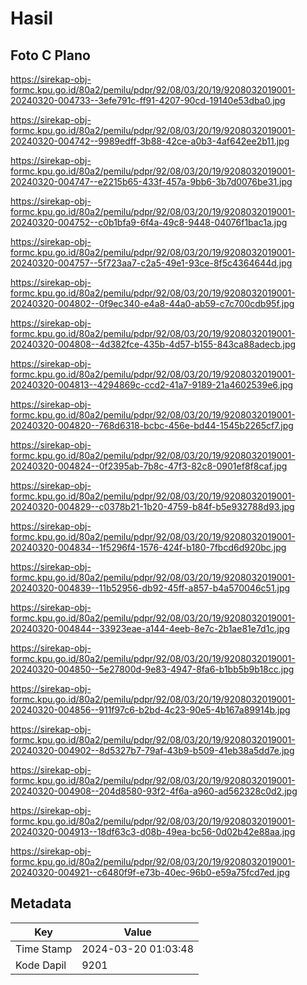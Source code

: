 # Hasil

## Foto C Plano

https://sirekap-obj-formc.kpu.go.id/80a2/pemilu/pdpr/92/08/03/20/19/9208032019001-20240320-004733--3efe791c-ff91-4207-90cd-19140e53dba0.jpg

https://sirekap-obj-formc.kpu.go.id/80a2/pemilu/pdpr/92/08/03/20/19/9208032019001-20240320-004742--9989edff-3b88-42ce-a0b3-4af642ee2b11.jpg

https://sirekap-obj-formc.kpu.go.id/80a2/pemilu/pdpr/92/08/03/20/19/9208032019001-20240320-004747--e2215b65-433f-457a-9bb6-3b7d0076be31.jpg

https://sirekap-obj-formc.kpu.go.id/80a2/pemilu/pdpr/92/08/03/20/19/9208032019001-20240320-004752--c0b1bfa9-6f4a-49c8-9448-04076f1bac1a.jpg

https://sirekap-obj-formc.kpu.go.id/80a2/pemilu/pdpr/92/08/03/20/19/9208032019001-20240320-004757--5f723aa7-c2a5-49e1-93ce-8f5c4364644d.jpg

https://sirekap-obj-formc.kpu.go.id/80a2/pemilu/pdpr/92/08/03/20/19/9208032019001-20240320-004802--0f9ec340-e4a8-44a0-ab59-c7c700cdb95f.jpg

https://sirekap-obj-formc.kpu.go.id/80a2/pemilu/pdpr/92/08/03/20/19/9208032019001-20240320-004808--4d382fce-435b-4d57-b155-843ca88adecb.jpg

https://sirekap-obj-formc.kpu.go.id/80a2/pemilu/pdpr/92/08/03/20/19/9208032019001-20240320-004813--4294869c-ccd2-41a7-9189-21a4602539e6.jpg

https://sirekap-obj-formc.kpu.go.id/80a2/pemilu/pdpr/92/08/03/20/19/9208032019001-20240320-004820--768d6318-bcbc-456e-bd44-1545b2265cf7.jpg

https://sirekap-obj-formc.kpu.go.id/80a2/pemilu/pdpr/92/08/03/20/19/9208032019001-20240320-004824--0f2395ab-7b8c-47f3-82c8-0901ef8f8caf.jpg

https://sirekap-obj-formc.kpu.go.id/80a2/pemilu/pdpr/92/08/03/20/19/9208032019001-20240320-004829--c0378b21-1b20-4759-b84f-b5e932788d93.jpg

https://sirekap-obj-formc.kpu.go.id/80a2/pemilu/pdpr/92/08/03/20/19/9208032019001-20240320-004834--1f5296f4-1576-424f-b180-7fbcd6d920bc.jpg

https://sirekap-obj-formc.kpu.go.id/80a2/pemilu/pdpr/92/08/03/20/19/9208032019001-20240320-004839--11b52956-db92-45ff-a857-b4a570046c51.jpg

https://sirekap-obj-formc.kpu.go.id/80a2/pemilu/pdpr/92/08/03/20/19/9208032019001-20240320-004844--33923eae-a144-4eeb-8e7c-2b1ae81e7d1c.jpg

https://sirekap-obj-formc.kpu.go.id/80a2/pemilu/pdpr/92/08/03/20/19/9208032019001-20240320-004850--5e27800d-9e83-4947-8fa6-b1bb5b9b18cc.jpg

https://sirekap-obj-formc.kpu.go.id/80a2/pemilu/pdpr/92/08/03/20/19/9208032019001-20240320-004856--911f97c6-b2bd-4c23-90e5-4b167a89914b.jpg

https://sirekap-obj-formc.kpu.go.id/80a2/pemilu/pdpr/92/08/03/20/19/9208032019001-20240320-004902--8d5327b7-79af-43b9-b509-41eb38a5dd7e.jpg

https://sirekap-obj-formc.kpu.go.id/80a2/pemilu/pdpr/92/08/03/20/19/9208032019001-20240320-004908--204d8580-93f2-4f6a-a960-ad562328c0d2.jpg

https://sirekap-obj-formc.kpu.go.id/80a2/pemilu/pdpr/92/08/03/20/19/9208032019001-20240320-004913--18df63c3-d08b-49ea-bc56-0d02b42e88aa.jpg

https://sirekap-obj-formc.kpu.go.id/80a2/pemilu/pdpr/92/08/03/20/19/9208032019001-20240320-004921--c6480f9f-e73b-40ec-96b0-e59a75fcd7ed.jpg


## Metadata

| Key        | Value               |
| ---------- | ------------------- |
| Time Stamp | 2024-03-20 01:03:48 |
| Kode Dapil | 9201                |




